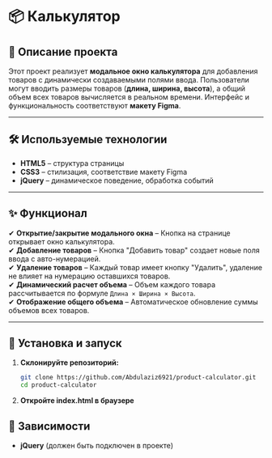 # 📦 Калькулятор

## 📌 Описание проекта

Этот проект реализует **модальное окно калькулятора** для добавления товаров с динамически создаваемыми полями ввода. Пользователи могут вводить размеры товаров (**длина, ширина, высота**), а общий объем всех товаров вычисляется в реальном времени. Интерфейс и функциональность соответствуют **макету Figma**.

---

## 🛠️ Используемые технологии

- **HTML5** – структура страницы
- **CSS3** – стилизация, соответствие макету Figma
- **jQuery** – динамическое поведение, обработка событий

---

## ✨ Функционал

✔ **Открытие/закрытие модального окна** – Кнопка на странице открывает окно калькулятора.  
✔ **Добавление товаров** – Кнопка "Добавить товар" создает новые поля ввода с авто-нумерацией.  
✔ **Удаление товаров** – Каждый товар имеет кнопку "Удалить", удаление не влияет на нумерацию оставшихся товаров.  
✔ **Динамический расчет объема** – Объем каждого товара рассчитывается по формуле `Длина × Ширина × Высота`.  
✔ **Отображение общего объема** – Автоматическое обновление суммы объемов всех товаров.

---

## 🚀 Установка и запуск

1. **Склонируйте репозиторий:**

   ```sh
   git clone https://github.com/Abdulaziz6921/product-calculator.git
   cd product-calculator

   ```

2. **Откройте index.html в браузере**

## 📖 Зависимости

- **jQuery** (должен быть подключен в проекте)
